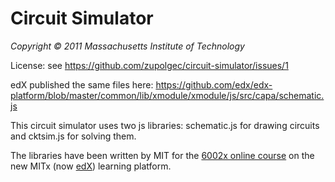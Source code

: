# Circuit Simulator
*Copyright © 2011 Massachusetts Institute of Technology*

License: see https://github.com/zupolgec/circuit-simulator/issues/1

edX published the same files here: https://github.com/edx/edx-platform/blob/master/common/lib/xmodule/xmodule/js/src/capa/schematic.js

This circuit simulator uses two js libraries: schematic.js for drawing circuits and cktsim.js for solving them.

The libraries have been written by MIT for the [6002x online course](https://6002x.mitx.mit.edu) on the new MITx (now [edX](https://www.edx.org)) learning platform.
